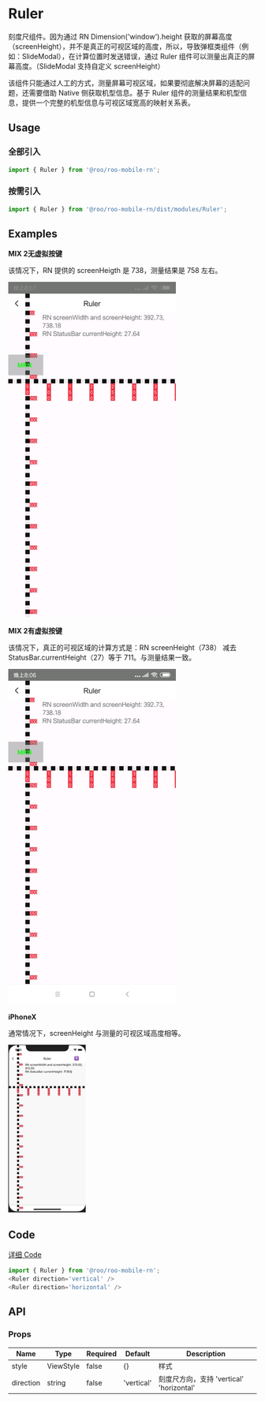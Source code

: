 # Ruler

刻度尺组件。因为通过 RN Dimension('window').height 获取的屏幕高度（screenHeight），并不是真正的可视区域的高度，所以，导致弹框类组件（例如：SlideModal），在计算位置时发送错误，通过 Ruler 组件可以测量出真正的屏幕高度。（SlideModal 支持自定义 screenHeight）

该组件只能通过人工的方式，测量屏幕可视区域，如果要彻底解决屏幕的适配问题，还需要借助 Native 侧获取机型信息。基于 Ruler 组件的测量结果和机型信息，提供一个完整的机型信息与可视区域宽高的映射关系表。

## Usage
### 全部引入

```js
import { Ruler } from '@roo/roo-mobile-rn';
```

### 按需引入
```js
import { Ruler } from '@roo/roo-mobile-rn/dist/modules/Ruler';
```

## Examples

**MIX 2无虚拟按键**

该情况下，RN 提供的 screenHeigth 是 738，测量结果是 758 左右。

![image](../images/Ruler/1.png)

**MIX 2有虚拟按键**

该情况下，真正的可视区域的计算方式是：RN screenHeight（738） 减去 StatusBar.currentHeight（27）等于 711。与测量结果一致。

![image](../images/Ruler/2.png)


**iPhoneX**

通常情况下，screenHeight 与测量的可视区域高度相等。

![image](../images/Ruler/3.png)

## Code
[详细 Code](../../examples/Ruler/index.tsx)

```js
import { Ruler } from '@roo/roo-mobile-rn';
<Ruler direction='vertical' />
<Ruler direction='horizontal' />

```

## API
### Props

| Name | Type | Required | Default | Description |
| ---- | ---- | ---- | ---- | ---- |
| style | ViewStyle | false | {} | 样式 |
| direction | string | false | 'vertical' | 刻度尺方向，支持 'vertical' 'horizontal' |
